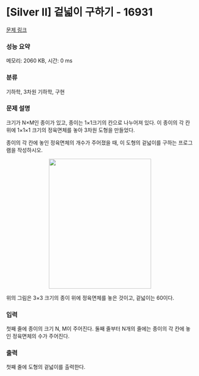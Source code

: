 # [Silver II] 겉넓이 구하기 - 16931 

[문제 링크](https://www.acmicpc.net/problem/16931) 

### 성능 요약

메모리: 2060 KB, 시간: 0 ms

### 분류

기하학, 3차원 기하학, 구현

### 문제 설명

<p>크기가 N×M인 종이가 있고, 종이는 1×1크기의 칸으로 나누어져 있다. 이 종이의 각 칸 위에 1×1×1 크기의 정육면체를 놓아 3차원 도형을 만들었다.</p>

<p>종이의 각 칸에 놓인 정육면체의 개수가 주어졌을 때, 이 도형의 겉넓이를 구하는 프로그램을 작성하시오.</p>

<p style="text-align: center;"><img alt="" src="https://upload.acmicpc.net/8d68cff7-fd62-4ae8-8b27-f8a5621e4ddd/-/preview/" style="width: 275px; height: 350px;"></p>

<p>위의 그림은 3×3 크기의 종이 위에 정육면체를 놓은 것이고, 겉넓이는 60이다.</p>

### 입력 

 <p>첫째 줄에 종이의 크기 N, M이 주어진다. 둘째 줄부터 N개의 줄에는 종이의 각 칸에 놓인 정육면체의 수가 주어진다.</p>

### 출력 

 <p>첫째 줄에 도형의 겉넓이를 출력한다.</p>

